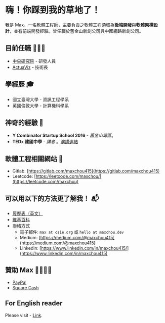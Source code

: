 # 嗨！你踩到我的草地了！

我是 Max，一名軟體工程師，主要負責之軟體工程領域為**後端開發**與**軟體架構設計**，並有前端開發經驗。曾任職於舊金山新創公司與中國網路新創公司。

## 目前任職 👨🏻‍💻
- [中央研究院](https://www.sinica.edu.tw) - 研發人員
- [ActuaViz](https://actuaviz.com) - 技術長

## 學經歷 🎓
- 國立臺灣大學 - 資訊工程學系
- 英國倫敦大學 - 計算機科學系

## 神奇的經驗 🤩
- **Y Combinator Startup School 2016** - _舊金山灣區_。
- **TEDx 建國中學** - _講者_ 。[演講連結](https://www.youtube.com/watch?v=bC2qlPmPJs8)

## 軟體工程相關網站 👾
- Gitlab: [https://gitlab.com/maxchou415](https://gitlab.com/maxchou415)
- Leetcode: [https://leetcode.com/maxchou/](https://leetcode.com/maxchou)

## 可以用以下的方法更了解我！ 📬
- [履歷表（英文）](https://www.cakeresume.com/maxchou)
- [維基百科](https://zh.wikipedia.org/zh-tw/%E5%91%A8%E5%A5%95%E5%8B%B3)
- 聯絡方式
  - 電子郵件: `max at csie.org` 或 `hello at maxchou.dev`
  - Medium: [https://medium.com/@maxchou415](https://medium.com/@maxchou415)
  - LinkedIn: [https://www.linkedin.com/in/maxchou415/](https://www.linkedin.com/in/maxchou415)

## 贊助 Max 🤑🙇🏼‍♂️
- [PayPal](https://paypal.me/maxchou)
- [Square Cash](https://cash.app/$lazymaxsf)

## For English reader
Please visit - [Link](https://github.com/maxchou415/maxchou415/README.md).
